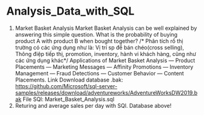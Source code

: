 # Analysis_Data_with_SQL
1. Market Basket Analysis 
Market Basket Analysis can be well explained by answering this simple question. What is the probability of buying product A with product B when bought together? 
/* Phân tích rổ thị trường có các ứng dụng như là: Vị trí sp để bán chéo(cross selling), Thông điệp tiếp thị, promotion, inventory, hành vi khách hàng, cũng như các ứng dụng khác*/ 
Applications of Market Basket Analysis — Product Placements — Marketing Messages — Affinity Promotions — Inventory Management — Fraud Detections — Customer Behavior — Content Placements.
Link Download database .bak: https://github.com/Microsoft/sql-server-samples/releases/download/adventureworks/AdventureWorksDW2019.bak
File SQl: Market_Basket_Analysis.sql 
2.  Returing and average sales per day with SQl.
Database above!
